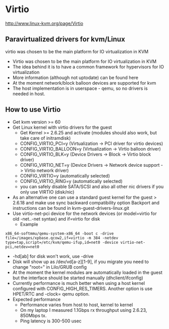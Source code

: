# Virtio

http://www.linux-kvm.org/page/Virtio

## Paravirtualized drivers for kvm/Linux

virtio was chosen to be the main platform for IO virtualization in KVM

- Virtio was chosen to be the main platform for IO virtualization in KVM
- The idea behind it is to have a common framework for hypervisors for IO virtualization
- More information (although not uptodate) can be found here
- At the moment network/block balloon devices are supported for kvm
- The host implementation is in userspace - qemu, so no drivers is needed in host.

## How to use Virtio

- Get kvm version >= 60
- Get Linux kernel with virtio drivers for the guest
    - Get Kernel >= 2.6.25 and activate (modules should also work, but take care of initramdisk)
    - CONFIG_VIRTIO_PCI=y (Virtualization -> PCI driver for virtio devices)
    - CONFIG_VIRTIO_BALLOON=y (Virtualization -> Virtio balloon driver)
    - CONFIG_VIRTIO_BLK=y (Device Drivers -> Block -> Virtio block driver)
    - CONFIG_VIRTIO_NET=y (Device Drivers -> Network device support -> Virtio network driver)
    - CONFIG_VIRTIO=y (automatically selected)
    - CONFIG_VIRTIO_RING=y (automatically selected)
    - you can safely disable SATA/SCSI and also all other nic drivers if you only use VIRTIO (disk/nic)
- As an alternative one can use a standard guest kernel for the guest > 2.6.18 and make use sync backward compatibility option
Backport and instructions can be found in kvm-guest-drivers-linux.git
- Use virtio-net-pci device for the network devices (or model=virtio for old -net..-net syntax) and if=virtio for disk
    - Example
```
x86_64-softmmu/qemu-system-x86_64 -boot c -drive file=/images/xpbase.qcow2,if=virtio -m 384 -netdev type=tap,script=/etc/kvm/qemu-ifup,id=net0 -device virtio-net-pci,netdev=net0
```
- -hd[ab] for disk won't work, use -drive
- Disk will show up as /dev/vd[a-z][1-9], if you migrate you need to change "root=" in Lilo/GRUB config
- At the moment the kernel modules are automatically loaded in the guest but the interface should be started manually (dhclient/ifconfig)
- Currently performance is much better when using a host kernel configured with CONFIG_HIGH_RES_TIMERS. Another option is use HPET/RTC and -clock= qemu option.
- Expected performance
    - Performance varies from host to host, kernel to kernel
    - On my laptop I measured 1.1Gbps rx throughput using 2.6.23, 850Mbps tx.
    - Ping latency is 300-500 usec